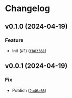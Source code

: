 # Changelog

## v0.1.0 (2024-04-19)

### Feature

- Init (#1) ([`fb03361`](https://github.com/bluetooth-devices/uart-devices/commit/fb03361ae81e6d4c5c47f15e79bb7a659c71c534))

## v0.0.1 (2024-04-19)

### Fix

- Publish ([`2a46a66`](https://github.com/bluetooth-devices/uart-devices/commit/2a46a6644a3b80d33a2236e9cb0360328a3e66b9))
